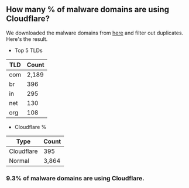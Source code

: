 ## How many % of malware domains are using Cloudflare?


We downloaded the malware domains from [here](https://urlhaus.abuse.ch) and filter out duplicates.
Here's the result.


[//]: # (start replacement)


- Top 5 TLDs

| TLD | Count |
| --- | --- |
| com | 2,189 |
| br | 396 |
| in | 295 |
| net | 130 |
| org | 108 |


- Cloudflare %

| Type | Count |
| --- | --- |
| Cloudflare | 395 |
| Normal | 3,864 |


### 9.3% of malware domains are using Cloudflare.